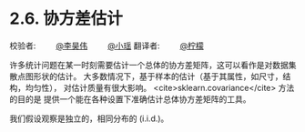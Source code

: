 # 2.6\. 协方差估计

校验者:
        [@李昊伟](https://github.com/apachecn/scikit-learn-doc-zh)
        [@小瑶](https://github.com/apachecn/scikit-learn-doc-zh)
翻译者:
        [@柠檬](https://github.com/apachecn/scikit-learn-doc-zh)

许多统计问题在某一时刻需要估计一个总体的协方差矩阵，这可以看作是对数据集散点图形状的估计。 大多数情况下，基于样本的估计（基于其属性，如尺寸，结构，均匀性）， 对估计质量有很大影响。 &lt;cite&gt;sklearn.covariance&lt;/cite&gt; 方法的目的是 提供一个能在各种设置下准确估计总体协方差矩阵的工具。

我们假设观察是独立的，相同分布的 (i.i.d.)。